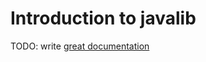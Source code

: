 # Introduction to javalib

TODO: write [great documentation](http://jacobian.org/writing/what-to-write/)
